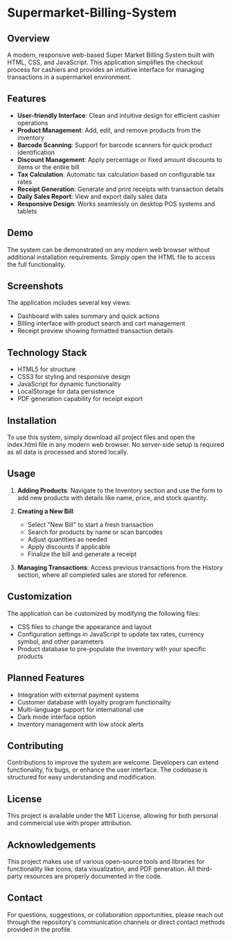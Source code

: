 # Supermarket-Billing-System
## Overview
 A modern, responsive web-based Super Market Billing System built with HTML, CSS, and JavaScript. This application simplifies the checkout process for cashiers and provides an intuitive interface for managing transactions in a supermarket environment.
 
 ## Features
 - **User-friendly Interface**: Clean and intuitive design for efficient cashier operations
 - **Product Management**: Add, edit, and remove products from the inventory
 - **Barcode Scanning**: Support for barcode scanners for quick product identification
 - **Discount Management**: Apply percentage or fixed amount discounts to items or the entire bill
 - **Tax Calculation**: Automatic tax calculation based on configurable tax rates
 - **Receipt Generation**: Generate and print receipts with transaction details
 - **Daily Sales Report**: View and export daily sales data
 - **Responsive Design**: Works seamlessly on desktop POS systems and tablets
 
 ## Demo
 The system can be demonstrated on any modern web browser without additional installation requirements. Simply open the HTML file to access the full functionality.
 
 ## Screenshots
 The application includes several key views:
 - Dashboard with sales summary and quick actions
 - Billing interface with product search and cart management
 - Receipt preview showing formatted transaction details
 
 ## Technology Stack
 - HTML5 for structure
 - CSS3 for styling and responsive design
 - JavaScript for dynamic functionality
 - LocalStorage for data persistence
 - PDF generation capability for receipt export
 
 ## Installation
 To use this system, simply download all project files and open the index.html file in any modern web browser. No server-side setup is required as all data is processed and stored locally.
 
 ## Usage
 1. **Adding Products**: Navigate to the Inventory section and use the form to add new products with details like name, price, and stock quantity.
 
 2. **Creating a New Bill**: 
    - Select "New Bill" to start a fresh transaction
    - Search for products by name or scan barcodes
    - Adjust quantities as needed
    - Apply discounts if applicable
    - Finalize the bill and generate a receipt
 
 3. **Managing Transactions**: Access previous transactions from the History section, where all completed sales are stored for reference.
 
 ## Customization
 The application can be customized by modifying the following files:
 - CSS files to change the appearance and layout
 - Configuration settings in JavaScript to update tax rates, currency symbol, and other parameters
 - Product database to pre-populate the inventory with your specific products
 
 ## Planned Features
 - Integration with external payment systems
 - Customer database with loyalty program functionality
 - Multi-language support for international use
 - Dark mode interface option
 - Inventory management with low stock alerts
 
 ## Contributing
 Contributions to improve the system are welcome. Developers can extend functionality, fix bugs, or enhance the user interface. The codebase is structured for easy understanding and modification.
 
 ## License
 This project is available under the MIT License, allowing for both personal and commercial use with proper attribution.
 
 ## Acknowledgements
 This project makes use of various open-source tools and libraries for functionality like icons, data visualization, and PDF generation. All third-party resources are properly documented in the code.
 
 ## Contact
 For questions, suggestions, or collaboration opportunities, please reach out through the repository's communication channels or direct contact methods provided in the profile.
